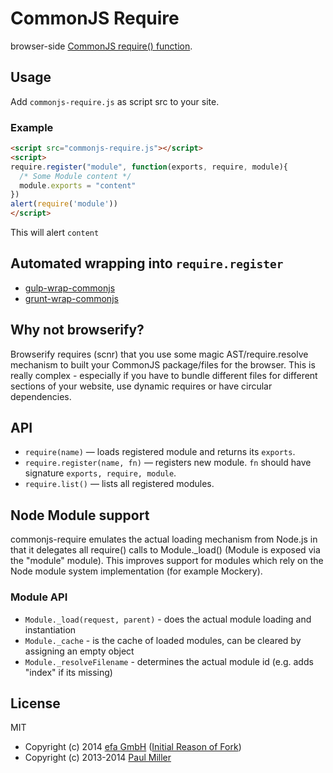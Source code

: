 # CommonJS Require

browser-side [CommonJS require() function](http://wiki.commonjs.org/wiki/Modules/1.1.1#Require).

## Usage

Add `commonjs-require.js` as script src to your site.


### Example

```html
<script src="commonjs-require.js"></script>
<script>
require.register("module", function(exports, require, module){
  /* Some Module content */
  module.exports = "content"
})
alert(require('module'))
</script>
```

This will alert `content`


## Automated wrapping into `require.register`

* [gulp-wrap-commonjs](https://github.com/efacilitation/gulp-wrap-commonjs)
* [grunt-wrap-commonjs](https://github.com/efacilitation/grunt-wrap-commonjs)


## Why not browserify?

Browserify requires (scnr) that you use some magic AST/require.resolve mechanism to built your CommonJS package/files for the browser. This is really complex - especially if you have to bundle different files for different sections of your website, use dynamic requires or have circular dependencies.


## API

* `require(name)` — loads registered module and returns its `exports`.
* `require.register(name, fn)` — registers new module. `fn` should have signature `exports, require, module`.
* `require.list()` — lists all registered modules.

## Node Module support

commonjs-require emulates the actual loading mechanism from Node.js in that it delegates all require() calls to
Module._load() (Module is exposed via the "module" module). This improves support for modules which rely on the Node
module system implementation (for example Mockery).

### Module API

* `Module._load(request, parent)` - does the actual module loading and instantiation
* `Module._cache` - is the cache of loaded modules, can be cleared by assigning an empty object
* `Module._resolveFilename` - determines the actual module id (e.g. adds "index" if its missing)

## License

MIT

* Copyright (c) 2014 [efa GmbH](http://efa-gmbh.com) ([Initial Reason of Fork](https://github.com/brunch/commonjs-require-definition/pull/8))
* Copyright (c) 2013-2014 [Paul Miller](http://paulmillr.com/)
